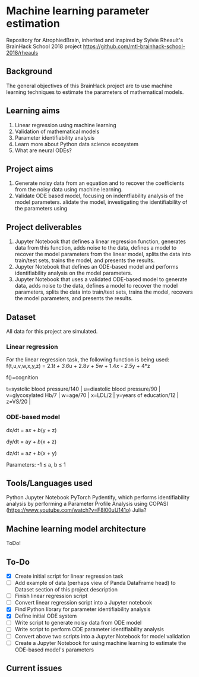 # Machine learning parameter estimation
Repository for AtrophiedBrain, inherited and inspired by Sylvie Rheault's BrainHack School 2018 project https://github.com/mtl-brainhack-school-2018/rheauls

## Background
The general objectives of this BrainHack project are to use machine learning techniques to estimate the parameters of mathematical models.

## Learning aims
1. Linear regression using machine learning
2. Validation of mathematical models
3. Parameter identifiability analysis
4. Learn more about Python data science ecosystem
5. What are neural ODEs?

## Project aims
1. Generate noisy data from an equation and to recover the coefficients from the noisy data using machine learning.
2. Validate ODE based model, focusing on indentfiability analysis of the model parameters.
alidate the model, investigating the identifiability of the parameters using 

## Project deliverables
1. Jupyter Notebook that defines a linear regression function, generates data from this function, adds noise to the data, defines a model to recover the model parameters from the linear model, splits the data into train/test sets, trains the model, and presents the results.
2. Jupyter Notebook that defines an ODE-based model and performs identifiability analysis on the model parameters.
3. Jupyter Notebook that uses a validated ODE-based model to generate data, adds noise to the data, defines a model to recover the model parameters, splits the data into train/test sets, trains the model, recovers the model parameters, and presents the results.

## Dataset
All data for this project are simulated. 

### Linear regression
For the linear regression task, the following function is being used:
   f(t,u,v,w,x,y,z) = 2.1*t + 3.6*u + 2.8*v + 5*w + 1.4*x - 2.5*y + 4*z
   
   f()=cognition
   
   t=systolic blood pressure/140 | u=diastolic blood pressure/90 | v=glycosylated Hb/7 | w=age/70 | x=LDL/2 | y=years of education/12 | z=VS/20 |   
   
### ODE-based model
dx/dt = a*x + b*(y + z)

dy/dt = a*y + b*(x + z)

dz/dt = a*z + b*(x + y)

Parameters: -1  	&#8804; a, b  	&#8804; 1 

## Tools/Languages used
Python
Jupyter Notebook
PyTorch
Pydentify, which performs identifiability analysis by performing a Parameter Profile Analysis using COPASI (https://www.youtube.com/watch?v=F8l00uU141o)
Julia?

## Machine learning model architecture
ToDo!

## To-Do
- [X] Create initial script for linear regression task
- [ ] Add example of data (perhaps view of Panda DataFrame head) to Dataset section of this project description
- [ ] Finish linear regression script
- [ ] Convert linear regression script into a Jupyter notebook
- [X] Find Python library for parameter identifiability analysis
- [X] Define initial ODE system
- [ ] Write script to generate noisy data from ODE model
- [ ] Write script to perform ODE parameter identifiability analysis
- [ ] Convert above two scripts into a Jupyter Notebook for model validation
- [ ] Create a Jupyter Notebook for using machine learning to estimate the ODE-based model's parameters

## Current issues

